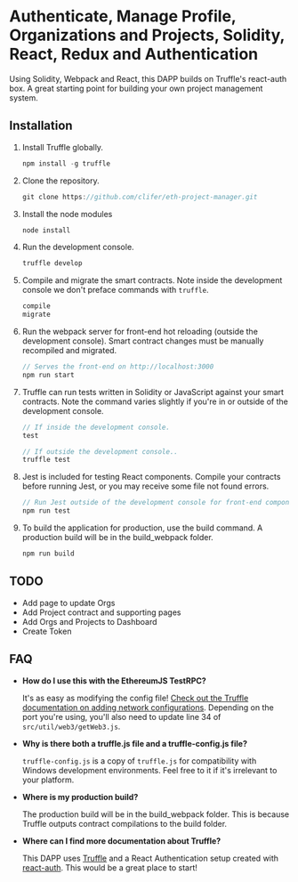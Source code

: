 # Authenticate, Manage Profile, Organizations and Projects, Solidity, React, Redux and Authentication

Using Solidity, Webpack and React, this DAPP builds on Truffle's react-auth box. A great starting point for building your own project management system.

## Installation

1. Install Truffle globally.
    ```javascript
    npm install -g truffle
    ```

2. Clone the repository.
    ```javascript
    git clone https://github.com/clifer/eth-project-manager.git
    ```

3. Install the node modules
    ```javascript
    node install
    ```

4. Run the development console.
    ```javascript
    truffle develop
    ```

5. Compile and migrate the smart contracts. Note inside the development console we don't preface commands with `truffle`.
    ```javascript
    compile
    migrate
    ```

6. Run the webpack server for front-end hot reloading (outside the development console). Smart contract changes must be manually recompiled and migrated.
    ```javascript
    // Serves the front-end on http://localhost:3000
    npm run start
    ```

7. Truffle can run tests written in Solidity or JavaScript against your smart contracts. Note the command varies slightly if you're in or outside of the development console.
    ```javascript
    // If inside the development console.
    test

    // If outside the development console..
    truffle test
    ```

8. Jest is included for testing React components. Compile your contracts before running Jest, or you may receive some file not found errors.
    ```javascript
    // Run Jest outside of the development console for front-end component tests.
    npm run test
    ```

9. To build the application for production, use the build command. A production build will be in the build_webpack folder.
    ```javascript
    npm run build
    ```

## TODO

* Add page to update Orgs
* Add Project contract and supporting pages
* Add Orgs and Projects to Dashboard
* Create Token

## FAQ

* __How do I use this with the EthereumJS TestRPC?__

    It's as easy as modifying the config file! [Check out the Truffle documentation on adding network configurations](http://truffleframework.com/docs/advanced/configuration#networks). Depending on the port you're using, you'll also need to update line 34 of `src/util/web3/getWeb3.js`.

* __Why is there both a truffle.js file and a truffle-config.js file?__

    `truffle-config.js` is a copy of `truffle.js` for compatibility with Windows development environments. Feel free to it if it's irrelevant to your platform.

* __Where is my production build?__

    The production build will be in the build_webpack folder. This is because Truffle outputs contract compilations to the build folder.

* __Where can I find more documentation about Truffle?__

    This DAPP uses [Truffle](http://truffleframework.com/) and a React Authentication setup created with [react-auth](https://truffleframework.com/boxes/react-auth). This would be a great place to start!
